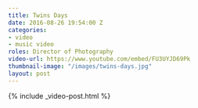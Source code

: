 ```yaml
---
title: Twins Days
date: 2016-08-26 19:54:00 Z
categories:
- video
- music video
roles: Director of Photography
video-url: https://www.youtube.com/embed/FU3UYJD69Pk
thumbnail-image: "/images/twins-days.jpg"
layout: post
---
```


{% include _video-post.html %}
